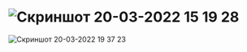 # ![Скриншот 20-03-2022 15 19 28](https://user-images.githubusercontent.com/95398817/159156062-7b9e93f6-7f83-4443-95c8-f8cf1416b865.png)
![Скриншот 20-03-2022 19 37 23](https://user-images.githubusercontent.com/95398817/159165116-9017ad7f-550b-4b10-8c98-fadd916412e6.png)
